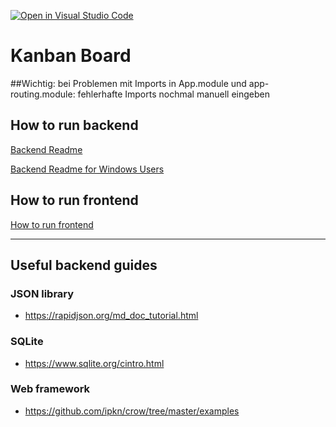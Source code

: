 [![Open in Visual Studio Code](https://classroom.github.com/assets/open-in-vscode-f059dc9a6f8d3a56e377f745f24479a46679e63a5d9fe6f495e02850cd0d8118.svg)](https://classroom.github.com/online_ide?assignment_repo_id=6612447&assignment_repo_type=AssignmentRepo)
# Kanban Board
##Wichtig: bei Problemen mit Imports in App.module und app-routing.module: fehlerhafte Imports nochmal manuell eingeben
## How to run backend

[Backend Readme](docs/README_BACKEND.md)

[Backend Readme for Windows Users](docs/README_BACKEND_WINDOWS.md)

## How to run frontend

[How to run frontend](docs/README_FRONTEND.md)

---

## Useful backend guides

### JSON library

- <https://rapidjson.org/md_doc_tutorial.html>

### SQLite

- <https://www.sqlite.org/cintro.html>

### Web framework

- <https://github.com/ipkn/crow/tree/master/examples>
